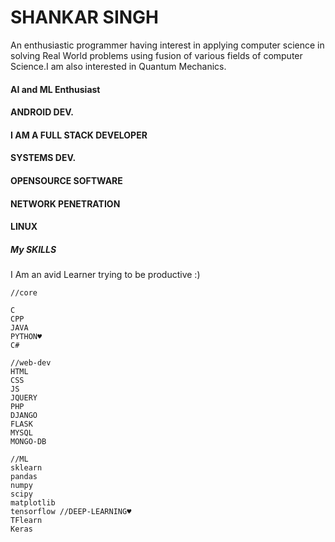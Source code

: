 # SHANKAR SINGH

An enthusiastic programmer having interest in applying computer science in solving Real World problems using fusion of various fields
of computer Science.I am also interested in Quantum Mechanics.


#### AI and ML Enthusiast
#### ANDROID DEV.
#### I AM A FULL STACK DEVELOPER
#### SYSTEMS DEV.
#### OPENSOURCE SOFTWARE
#### NETWORK PENETRATION
#### LINUX 



##### My SKILLS

I Am an avid Learner trying to be productive :)

```
//core

C
CPP
JAVA
PYTHON♥
C#

//web-dev
HTML
CSS
JS
JQUERY
PHP
DJANGO
FLASK
MYSQL
MONGO-DB

//ML
sklearn
pandas
numpy
scipy
matplotlib
tensorflow //DEEP-LEARNING♥
TFlearn
Keras

```

